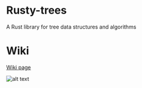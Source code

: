# Rusty-trees
A Rust library for tree data structures and algorithms

# Wiki
[Wiki page](https://github.com/izzys/Rusty-trees/wiki)

![alt text](/Rusty-trees/rusty-tree.jpg)
